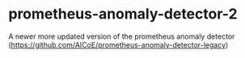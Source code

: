 # prometheus-anomaly-detector-2
A newer more updated version of the prometheus anomaly detector (https://github.com/AICoE/prometheus-anomaly-detector-legacy)
